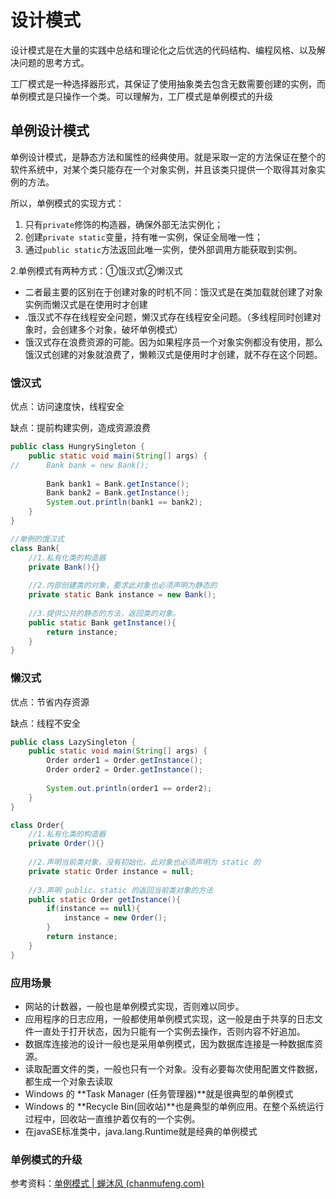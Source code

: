 # 设计模式

设计模式是在大量的实践中总结和理论化之后优选的代码结构、编程风格、以及解决问题的思考方式。

工厂模式是一种选择器形式，其保证了使用抽象类去包含无数需要创建的实例，而单例模式是只操作一个类。可以理解为，工厂模式是单例模式的升级

## 单例设计模式

单例设计模式，是静态方法和属性的经典使用。就是采取一定的方法保证在整个的软件系统中，对某个类只能存在一个对象实例，并且该类只提供一个取得其对象实例的方法。

所以，单例模式的实现方式：

1. 只有`private`修饰的构造器，确保外部无法实例化；
2. 创建`private static`变量，持有唯一实例，保证全局唯一性；
3. 通过`public static`方法返回此唯一实例，使外部调用方能获取到实例。



2.单例模式有两种方式：①饿汉式②懒汉式

* 二者最主要的区别在于创建对象的时机不同：饿汉式是在类加载就创建了对象实例而懒汉式是在使用时才创建
* .饿汉式不存在线程安全问题，懒汉式存在线程安全问题。（多线程同时创建对象时，会创建多个对象，破坏单例模式）
* 饿汉式存在浪费资源的可能。因为如果程序员一个对象实例都没有使用，那么饿汉式创建的对象就浪费了，懒赖汉式是便用时才创建，就不存在这个同题。

### 饿汉式

优点：访问速度快，线程安全

缺点：提前构建实例，造成资源浪费

```java
public class HungrySingleton {
	public static void main(String[] args) {
//		Bank bank = new Bank(); 
        
		Bank bank1 = Bank.getInstance();
		Bank bank2 = Bank.getInstance();
		System.out.println(bank1 == bank2);		
	}
}

//单例的饿汉式
class Bank{
	//1.私有化类的构造器
	private Bank(){}
	
	//2.内部创建类的对象，要求此对象也必须声明为静态的
	private static Bank instance = new Bank();
	
	//3.提供公共的静态的方法，返回类的对象。
	public static Bank getInstance(){
		return instance;
	}
}
```



### 懒汉式

优点：节省内存资源

缺点：线程不安全

```java
public class LazySingleton {
	public static void main(String[] args) {
		Order order1 = Order.getInstance();
		Order order2 = Order.getInstance();
		
		System.out.println(order1 == order2);
	}
}

class Order{
	//1.私有化类的构造器
	private Order(){}
	
	//2.声明当前类对象，没有初始化，此对象也必须声明为 static 的
	private static Order instance = null;
	
	//3.声明 public、static 的返回当前类对象的方法
	public static Order getInstance(){
		if(instance == null){
			instance = new Order();			
		}
		return instance;
	}
}
```



### 应用场景

* 网站的计数器，一般也是单例模式实现，否则难以同步。
* 应用程序的日志应用，一般都使用单例模式实现，这一般是由于共享的日志文件一直处于打开状态，因为只能有一个实例去操作，否则内容不好追加。
* 数据库连接池的设计一般也是采用单例模式，因为数据库连接是一种数据库资源。
* 读取配置文件的类，一般也只有一个对象。没有必要每次使用配置文件数据，都生成一个对象去读取
* Windows 的 **Task Manager (任务管理器)**就是很典型的单例模式
* Windows 的 **Recycle Bin(回收站)**也是典型的单例应用。在整个系统运行过程中，回收站一直维护着仅有的一个实例。
* 在javaSE标准类中，java.lang.Runtime就是经典的单例模式



### 单例模式的升级

参考资料：[单例模式 | 蝉沐风 (chanmufeng.com)](https://www.chanmufeng.com/posts/basic/design-pattern/单例模式.html)

